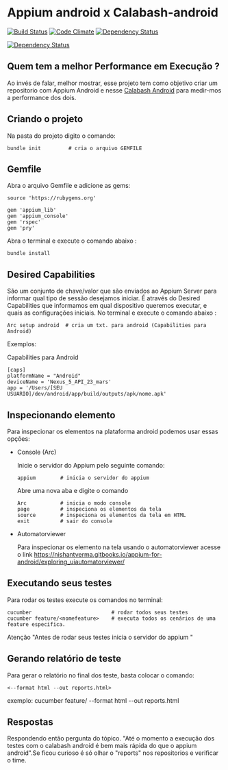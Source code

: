 # Appium android x  Calabash-android                                

[![Build Status](https://travis-ci.org/danilopolicarpos/Appium-android.svg?branch=master)](https://travis-ci.org/danilopolicarpos/Appium-android)             [![Code Climate](https://codeclimate.com/github/codeclimate/codeclimate/badges/gpa.svg)](https://codeclimate.com/github/danilopolicarpos/Appium-android)   [![Dependency Status](https://beta.gemnasium.com/badges/github.com/danilopolicarpos/Appium-android.svg)](https://beta.gemnasium.com/projects/github.com/danilopolicarpos/Appium-android)

[![Dependency Status](https://beta.gemnasium.com/badges/github.com/danilopolicarpos/Appium-android.svg)](https://beta.gemnasium.com/projects/github.com/danilopolicarpos/Appium-android)



## Quem tem a melhor Performance em Execução ?

Ao invés de falar, melhor mostrar, esse projeto tem como objetivo 
criar um repositorio com Appium Android e nesse <a href="https://github.com/danilopolicarpos/calabash-android">Calabash Android</a>
para medir-mos a performance dos dois.

## Criando o projeto

Na pasta do projeto digito o comando:

```
bundle init         # cria o arquivo GEMFILE
```
## Gemfile

Abra o arquivo Gemfile e adicione as gems:
```
source 'https://rubygems.org'

gem 'appium_lib'
gem 'appium_console'
gem 'rspec'
gem 'pry'
```

Abra o terminal e execute o comando abaixo :
```
bundle install      
```

## Desired Capabilities

São um conjunto de chave/valor que são enviados ao Appium Server para informar qual tipo de sessão desejamos iniciar.
É através do Desired Capabilities que informamos em qual dispositivo queremos executar, e quais as configurações iniciais.
No terminal e execute o comando abaixo :
```
Arc setup android  # cria um txt. para android (Capabilities para Android)
```
Exemplos:

Capabilities para Android
```
[caps]
platformName = "Android"
deviceName = 'Nexus_5_API_23_mars'
app = '/Users/[SEU USUARIO]/dev/android/app/build/outputs/apk/nome.apk'

```

## Inspecionando elemento

  Para inspecionar os elementos na plataforma android podemos usar essas opções:
  
  - Console (Arc)

      Inicie o servidor do Appium pelo seguinte comando:
      ```
      appium        # inicia o servidor do appium
      ```
      Abre uma nova aba e digite o comando
      ```
      Arc           # inicia o modo console
      page          # inspeciona os elementos da tela
      source        # inspeciona os elementos da tela em HTML
      exit          # sair do console
      ```


  -  Automatorviewer

      Para inspecionar os elemento na tela usando o automatorviewer acesse o link https://nishantverma.gitbooks.io/appium-for-android/exploring_uiautomatorviewer/


## Executando seus testes

  Para rodar os testes execute os comandos no terminal:
  ```
  cucumber                          # rodar todos seus testes
  cucumber feature/<nomefeature>    # executa todos os cenários de uma feature especifica.
  ```
  Atenção "Antes de rodar seus testes inicia o servidor do appium "

## Gerando relatório de teste

  Para gerar o relatório no final dos teste, basta colocar o comando:
  ```
  <--format html --out reports.html>
  ```
  exemplo: cucumber feature/<nomefeature> --format html --out reports.html

## Respostas

Respondendo então pergunta do tópico. "Até o momento a execução dos testes
com o calabash android é bem mais rápida do que o appium android".Se ficou 
curioso é só olhar o "reports" nos repositorios e verificar o time.

